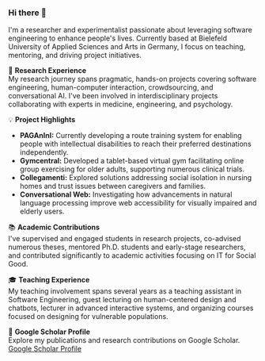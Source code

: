 ### Hi there 👋

I'm a researcher and experimentalist passionate about leveraging software engineering to enhance people's lives. Currently based at Bielefeld University of Applied Sciences and Arts in Germany, I focus on teaching, mentoring, and driving project initiatives.

🔬 **Research Experience**  
My research journey spans pragmatic, hands-on projects covering software engineering, human-computer interaction, crowdsourcing, and conversational AI. I've been involved in interdisciplinary projects collaborating with experts in medicine, engineering, and psychology.

💡 **Project Highlights**  
- **PAGAnInI:** Currently developing a route training system for enabling people with intellectual disabilities to reach their preferred destinations independently.
- **Gymcentral:** Developed a tablet-based virtual gym facilitating online group exercising for older adults, supporting numerous clinical trials.
- **Collegamenti:** Explored solutions addressing social isolation in nursing homes and trust issues between caregivers and families.
- **Conversational Web:** Investigating how advancements in natural language processing improve web accessibility for visually impaired and elderly users.

📚 **Academic Contributions**  
I've supervised and engaged students in research projects, co-advised numerous theses, mentored Ph.D. students and early-stage researchers, and contributed significantly to academic activities focusing on IT for Social Good.

🎓 **Teaching Experience**  
My teaching involvement spans several years as a teaching assistant in Software Engineering, guest lecturing on human-centered design and chatbots, lecturer in advanced interactive systems, and organizing courses focused on designing for vulnerable populations.

🔗 **Google Scholar Profile**  
Explore my publications and research contributions on Google Scholar. [Google Scholar Profile](https://scholar.google.it/citations?user=AacqNbIAAAAJ&hl=en)  



<!--
**mbaezpy/mbaezpy** is a ✨ _special_ ✨ repository because its `README.md` (this file) appears on your GitHub profile.

Here are some ideas to get you started:

- 🔭 I’m currently working on ...
- 🌱 I’m currently learning ...
- 👯 I’m looking to collaborate on ...
- 🤔 I’m looking for help with ...
- 💬 Ask me about ...
- 📫 How to reach me: ...
- 😄 Pronouns: ...
- ⚡ Fun fact: ...
-->
